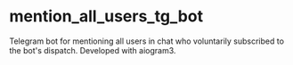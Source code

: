 # mention_all_users_tg_bot
Telegram bot for mentioning all users in chat who voluntarily subscribed to the bot's dispatch. Developed with aiogram3.
